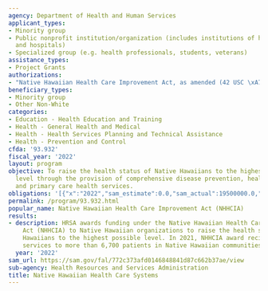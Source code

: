 ```yaml
---
agency: Department of Health and Human Services
applicant_types:
- Minority group
- Public nonprofit institution/organization (includes institutions of higher education
  and hospitals)
- Specialized group (e.g. health professionals, students, veterans)
assistance_types:
- Project Grants
authorizations:
- "Native Hawaiian Health Care Improvement Act, as amended (42 USC \xA711701-11714)."
beneficiary_types:
- Minority group
- Other Non-White
categories:
- Education - Health Education and Training
- Health - General Health and Medical
- Health - Health Services Planning and Technical Assistance
- Health - Prevention and Control
cfda: '93.932'
fiscal_year: '2022'
layout: program
objective: To raise the health status of Native Hawaiians to the highest possible
  level through the provision of comprehensive disease prevention, health promotion,
  and primary care health services.
obligations: '[{"x":"2022","sam_estimate":0.0,"sam_actual":19500000.0,"usa_spending_actual":20000000.0},{"x":"2023","sam_estimate":20500000.0,"sam_actual":0.0,"usa_spending_actual":25000000.0},{"x":"2024","sam_estimate":24000000.0,"sam_actual":0.0,"usa_spending_actual":0.0}]'
permalink: /program/93.932.html
popular_name: Native Hawaiian Health Care Improvement Act (NHHCIA)
results:
- description: HRSA awards funding under the Native Hawaiian Health Care Improvement
    Act (NHHCIA) to Native Hawaiian organizations to raise the health status of Native
    Hawaiians to the highest possible level. In 2021, NHHCIA award recipients provided
    services to more than 6,700 patients in Native Hawaiian communities
  year: '2022'
sam_url: https://sam.gov/fal/772c373afd0146848841d87c662b37ae/view
sub-agency: Health Resources and Services Administration
title: Native Hawaiian Health Care Systems
---
```

